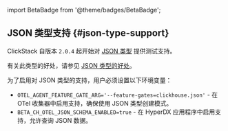 import BetaBadge from '@theme/badges/BetaBadge';

## JSON 类型支持 {#json-type-support}

<BetaBadge/>

ClickStack 自版本 `2.0.4` 起开始对 [JSON 类型](/interfaces/formats/JSON) 提供测试支持。

有关此类型的好处，请参见 [JSON 类型的好处](/use-cases/observability/clickstack/ingesting-data/otel-collector#benefits-json-type)。

为了启用对 JSON 类型的支持，用户必须设置以下环境变量：

- `OTEL_AGENT_FEATURE_GATE_ARG='--feature-gates=clickhouse.json'` - 在 OTel 收集器中启用支持，确保使用 JSON 类型创建模式。
- `BETA_CH_OTEL_JSON_SCHEMA_ENABLED=true` - 在 HyperDX 应用程序中启用支持，允许查询 JSON 数据。

